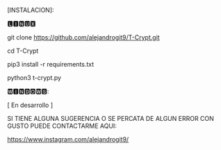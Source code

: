 [INSTALACION]:

🅻🅸🅽🆄🆇

git clone https://github.com/alejandrogit9/T-Crypt.git

cd T-Crypt

pip3 install -r requirements.txt

python3 t-crypt.py

🆆🅸🅽🅳🅾🆆🆂:

[ En desarrollo ]













SI TIENE ALGUNA SUGERENCIA O SE PERCATA DE ALGUN ERROR CON GUSTO PUEDE CONTACTARME AQUI:

https://www.instagram.com/alejandrogit9/
